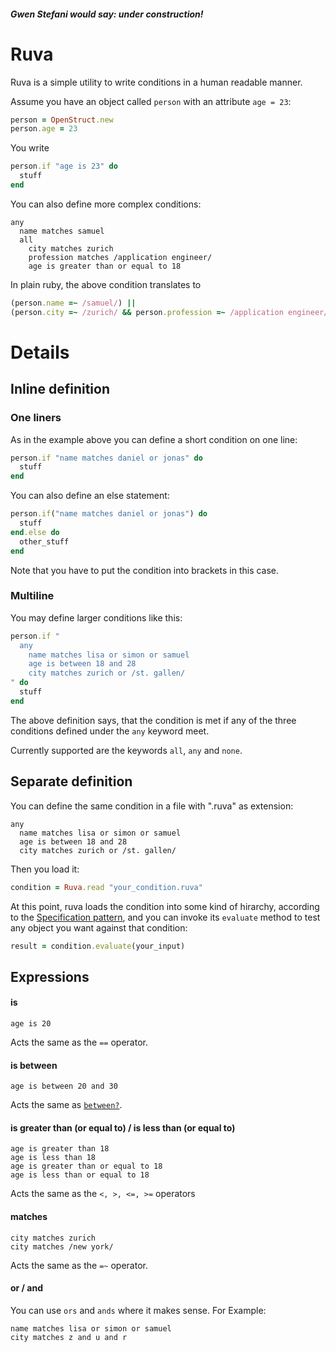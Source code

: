 ##### Gwen Stefani would say: under construction!

# Ruva

Ruva is a simple utility to write conditions in a human readable manner.

Assume you have an object called `person` with an attribute `age = 23`:

```ruby
person = OpenStruct.new
person.age = 23
```

You write 

```ruby
person.if "age is 23" do 
  stuff
end
```

You can also define more complex conditions:

    any
      name matches samuel
      all
        city matches zurich
        profession matches /application engineer/
        age is greater than or equal to 18      

In plain ruby, the above condition translates to

```ruby
(person.name =~ /samuel/) ||
(person.city =~ /zurich/ && person.profession =~ /application engineer/ && person.age >= 18)
```

# Details

## Inline definition

### One liners

As in the example above you can define a short condition on one line:

```ruby
person.if "name matches daniel or jonas" do
  stuff
end
```

You can also define an else statement:

```ruby
person.if("name matches daniel or jonas") do
  stuff
end.else do
  other_stuff
end
```

Note that you have to put the condition into brackets in this case.

### Multiline

You may define larger conditions like this:

```ruby
person.if "
  any
    name matches lisa or simon or samuel
    age is between 18 and 28
    city matches zurich or /st. gallen/
" do
  stuff
end
```

The above definition says, that the condition is met if any of the three conditions defined under the 
`any` keyword meet.

Currently supported are the keywords `all`, `any` and `none`.

## Separate definition

You can define the same condition in a file with ".ruva" as extension:

    any
      name matches lisa or simon or samuel
      age is between 18 and 28
      city matches zurich or /st. gallen/

Then you load it:

```ruby
condition = Ruva.read "your_condition.ruva"
```

At this point, ruva loads the condition into some kind of hirarchy, according to the 
[Specification pattern](http://en.wikipedia.org/wiki/Specification_pattern), and you can invoke its 
`evaluate` method to test any object you want against that condition:

```ruby
result = condition.evaluate(your_input)
```

## Expressions

#### is

    age is 20

Acts the same as the `==` operator.

#### is between

    age is between 20 and 30

Acts the same as [`between?`](http://www.ruby-doc.org/core-1.9.3/Comparable.html#method-i-between-3F).

#### is greater than (or equal to) / is less than (or equal to)

    age is greater than 18
    age is less than 18
    age is greater than or equal to 18
    age is less than or equal to 18

Acts the same as the `<, >, <=, >=` operators

#### matches

    city matches zurich
    city matches /new york/

Acts the same as the `=~` operator.

#### or / and

You can use `ors` and `ands` where it makes sense. For Example:

    name matches lisa or simon or samuel
    city matches z and u and r